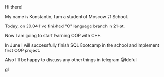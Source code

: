 Hi there!

My name is Konstantin, I am a student of Moscow 21 School. 

Today, on 29.04 I've finished "C" language branch in 21-st.

Now I am going to start learning OOP with C++. 

In June I will successfully finish SQL Bootcamp in the school and implement first OOP project.

Also I'll be happy to discuss any other things in telegram
@Ideful

gl


<!---
Ideful/Ideful is a ✨ special ✨ repository because its `README.md` (this file) appears on your GitHub profile.
You can click the Preview link to take a look at your changes.
--->
